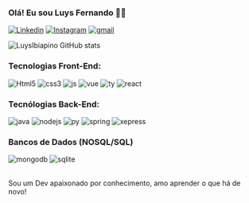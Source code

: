 ### Olá! Eu sou Luys Fernando 🧑‍💻

[![Linkedin](https://img.shields.io/badge/LinkedIn-0077B5?style=for-the-badge&logo=linkedin&logoColor=white)](https://www.linkedin.com/in/luys-fernando-ibiapino-372599240/)
[![Instagram](https://img.shields.io/badge/Instagram-E4405F?style=for-the-badge&logo=instagram&logoColor=white)](https://www.instagram.com/luys_ibiapino/?next=%2F)
[![gmail](https://img.shields.io/badge/Gmail-D14836?style=for-the-badge&logo=gmail&logoColor=white)](ibiapinoluysfernando@gmail.com)


![LuysIbiapino GitHub stats](https://github-readme-stats.vercel.app/api?username=LuysIbiapino&show_icons=true&theme=dracula)

### Tecnologias Front-End:
<div style = "display: inline_block"></>
<img aling ="center" alt="Html5" src="https://img.shields.io/badge/HTML5-E34F26?style=for-the-badge&logo=html5&logoColor=white"/>
<img aling ="center" alt="css3" src="https://img.shields.io/badge/CSS3-1572B6?style=for-the-badge&logo=css3&logoColor=white"/>
<img aling ="center" alt="js" src="https://img.shields.io/badge/JavaScript-F7DF1E?style=for-the-badge&logo=javascript&logoColor=black"/>


<img aling ="center" alt="vue" src="https://img.shields.io/badge/Vue.js-35495E?style=for-the-badge&logo=vue.js&logoColor=4FC08D"/>
<img aling ="center" alt="ty" src="https://img.shields.io/badge/TypeScript-007ACC?style=for-the-badge&logo=typescript&logoColor=white"/>
<img aling ="center" alt="react" src="https://img.shields.io/badge/React-20232A?style=for-the-badge&logo=react&logoColor=61DAFB"/>   
</div> 

### Tecnólogias Back-End:
<div style = "display: inline_block">
<img aling ="center" alt="java" src="https://img.shields.io/badge/Java-ED8B00?style=for-the-badge&logo=openjdk&logoColor=white"/> 
<img aling ="center" alt="nodejs" src="https://img.shields.io/badge/Node.js-43853D?style=for-the-badge&logo=node.js&logoColor=white"/>  
<img aling ="center" alt="py" src="https://img.shields.io/badge/Python-3776AB?style=for-the-badge&logo=python&logoColor=white"/> 
<img aling ="center" alt="spring" src="https://img.shields.io/badge/Spring-6DB33F?style=for-the-badge&logo=spring&logoColor=white"/>  
<img aling ="center" alt="xepress" src="https://img.shields.io/badge/Express.js-404D59?style=for-the-badge"/>
</div>

### Bancos de Dados (NOSQL/SQL) 
<div style = "display: inline_block">
<img aling ="center" alt="mongodb" src="https://img.shields.io/badge/MongoDB-4EA94B?style=for-the-badge&logo=mongodb&logoColor=white"/>  
<img aling ="center" alt="sqlite" src="https://img.shields.io/badge/SQLite-07405E?style=for-the-badge&logo=sqlite&logoColor=white"/>  
</div><br/>

Sou um Dev apaixonado por conhecimento, amo aprender o que há de novo!
